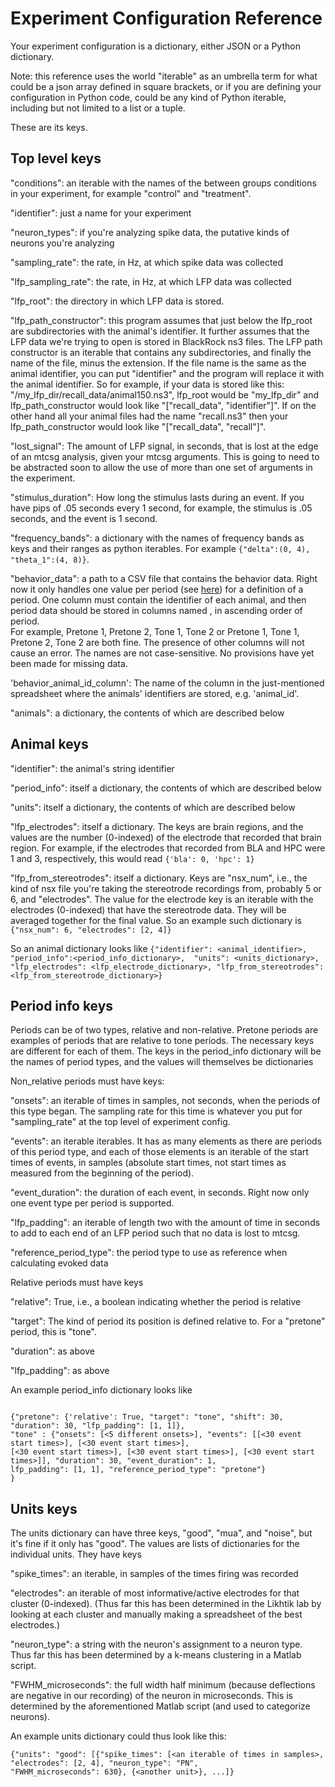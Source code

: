 # Experiment Configuration Reference 


Your experiment configuration is a dictionary, either JSON or a Python dictionary.

Note: this reference uses the world "iterable" as an umbrella term for what could be a json array defined in square 
brackets, or if you are defining your configuration in Python code, could be any kind of Python iterable, including but not 
limited to a list or a tuple. 

These are its keys.

## Top level keys

"conditions": an iterable with the names of the between groups conditions in your experiment, for example "control" and 
"treatment".

"identifier": just a name for your experiment

"neuron_types": if you're analyzing spike data, the putative kinds of neurons you're analyzing

"sampling_rate": the rate, in Hz, at which spike data was collected

"lfp_sampling_rate": the rate, in Hz, at which LFP data was collected

"lfp_root": the directory in which LFP data is stored.

"lfp_path_constructor": this program assumes that just below the lfp_root are subdirectories with the animal's 
identifier.  It further assumes that the LFP data we're trying to open is stored in BlackRock ns3 files. The LFP path 
constructor is an iterable that contains any subdirectories, and finally the name of the file, minus the extension. If 
the file name is the same as the animal identifier, you can put "identifier" and the program will replace it with the 
animal identifier.  So for example, if your data is stored like this: "/my_lfp_dir/recall_data/animal150.ns3", 
lfp_root would be "my_lfp_dir" and lfp_path_constructor would look like "["recall_data", "identifier"]".  If on the 
other hand all your animal files had the name "recall.ns3" then your lfp_path_constructor would look like 
"["recall_data", "recall"]".

"lost_signal": The amount of LFP signal, in seconds, that is lost at the edge of an mtcsg analysis, given your mtcsg 
arguments. This is going to need to be abstracted soon to allow the use of more than one set of arguments in the 
experiment.

"stimulus_duration": How long the stimulus lasts during an event.  If you have pips of .05 seconds every 1 second, 
for example, the stimulus is .05 seconds, and the event is 1 second.

"frequency_bands": a dictionary with the names of frequency bands as keys and their ranges as python iterables.  For 
example `{"delta":(0, 4), "theta_1":(4, 8)}`.

"behavior_data": a path to a CSV file that contains the behavior data.  Right now it only handles one value per period 
(see [here](data_hierarchy.md)) for a definition of a period.  One column must contain the identifier of each animal, 
and then period data should be stored in columns named <period name> <period number>, in ascending order of period.  
For example, Pretone 1, Pretone 2, Tone 1, Tone 2 or Pretone 1, Tone 1, Pretone 2, Tone 2 are both fine.  The presence 
of other columns will not cause an error.  The names are not case-sensitive.  No provisions have yet been made for
missing data.

'behavior_animal_id_column': The name of the column in the just-mentioned spreadsheet where the animals' identifiers are
stored, e.g. 'animal_id'.

"animals": a dictionary, the contents of which are described below

## Animal keys

"identifier": the animal's string identifier

"period_info": itself a dictionary, the contents of which are described below

"units": itself a dictionary, the contents of which are described below

"lfp_electrodes": itself a dictionary.  The keys are brain regions, and the values are the number (0-indexed) of the 
electrode that recorded that brain region.  For example, if the electrodes that recorded from BLA and HPC were 1 and 3,
respectively, this would read ```{'bla': 0, 'hpc': 1}```

"lfp_from_stereotrodes": itself a dictionary.  Keys are "nsx_num", i.e., the kind of nsx file you're taking the 
stereotrode recordings from, probably 5 or 6, and "electrodes".  The value for the electrode key is an iterable with the
electrodes (0-indexed) that have the stereotrode data.  They will be averaged together for the final value.  So an 
example such dictionary is ```{"nsx_num": 6, "electrodes": [2, 4]}```

So an animal dictionary looks like ```{"identifier": <animal_identifier>, "period_info":<period_info_dictionary>, 
"units": <units_dictionary>, "lfp_electrodes": <lfp_electrode_dictionary>, "lfp_from_stereotrodes": 
<lfp_from_stereotrode_dictionary>}```

## Period info keys

Periods can be of two types, relative and non-relative.  Pretone periods are examples of periods that are relative to 
tone periods.  The necessary keys are different for each of them.  The keys in the period_info dictionary will be the 
names of period types, and the values will themselves be dictionaries 

Non_relative periods must have keys: 

"onsets": an iterable of times in samples, not seconds, when the periods of this type began.  The sampling rate for 
this time is whatever you put for "sampling_rate" at the top level of experiment config.

"events": an iterable iterables.  It has as many elements as there are periods of this period type, and each of those 
elements is an iterable of the start times of events, in samples (absolute start times, not start times as measured from 
the beginning of the period).

"event_duration": the duration of each event, in seconds.  Right now only one event type per period is supported.

"lfp_padding": an iterable of length two with the amount of time in seconds to add to each end of an LFP period such 
that no data is lost to mtcsg.

"reference_period_type": the period type to use as reference when calculating evoked data

Relative periods must have keys

"relative": True, i.e., a boolean indicating whether the period is relative

"target": The kind of period its position is defined relative to.  For a "pretone" period, this is "tone".

"duration": as above

"lfp_padding": as above

An example period_info dictionary looks like 

```

{"pretone": {'relative': True, "target": "tone", "shift": 30, "duration": 30, "lfp_padding": [1, 1]}, 
"tone" : {"onsets": [<5 different onsets>], "events": [[<30 event start times>], [<30 event start times>], 
[<30 event start times>], [<30 event start times>], [<30 event start times>]], "duration": 30, "event_duration": 1, 
lfp_padding": [1, 1], "reference_period_type": "pretone"}
}
```

## Units keys

The units dictionary can have three keys, "good", "mua", and "noise", but it's fine if it only has "good".  The values
are lists of dictionaries for the individual units.  They have keys

"spike_times": an iterable, in samples of the times firing was recorded

"electrodes": an iterable of most informative/active electrodes for that cluster (0-indexed). (Thus far this has been 
determined in the Likhtik lab by looking at each cluster and manually making a spreadsheet of the best electrodes.)

"neuron_type": a string with the neuron's assignment to a neuron type.  Thus far this has been determined by a k-means
clustering in a Matlab script.

"FWHM_microseconds": the full width half minimum (because deflections are negative in our recording) of the neuron in 
microseconds.  This is determined by the aforementioned Matlab script (and used to categorize neurons).

An example units dictionary could thus look like this: 

```
{"units": "good": [{"spike_times": [<an iterable of times in samples>, "electrodes": [2, 4], "neuron_type": "PN", 
"FWHM_microseconds": 630}, {<another unit>}, ...]}
```
    





